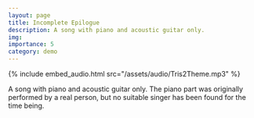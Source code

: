 ```yaml
---
layout: page
title: Incomplete Epilogue
description: A song with piano and acoustic guitar only.
img: 
importance: 5
category: demo
---
```


{% include embed_audio.html src="/assets/audio/Tris2Theme.mp3" %}

A song with piano and acoustic guitar only. The piano part was originally performed by a real person, but no suitable singer has been found for the time being.
